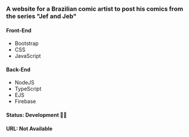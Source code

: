 ### A website for a Brazilian comic artist to post his comics from the series "Jef and Jeb"

#### Front-End
* Bootstrap
* CSS
* JavaScript

#### Back-End
* NodeJS
* TypeScript
* EJS
* Firebase

#### Status: Development 👨‍💻
#### URL: Not Available